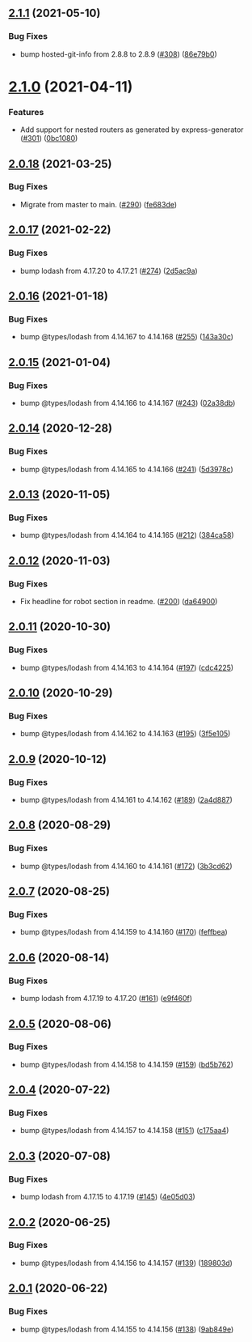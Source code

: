 ## [2.1.1](https://github.com/thenativeweb/get-routes/compare/2.1.0...2.1.1) (2021-05-10)


### Bug Fixes

* bump hosted-git-info from 2.8.8 to 2.8.9 ([#308](https://github.com/thenativeweb/get-routes/issues/308)) ([86e79b0](https://github.com/thenativeweb/get-routes/commit/86e79b0479f6620911a4d27a843eeb69a179b52f))

# [2.1.0](https://github.com/thenativeweb/get-routes/compare/2.0.18...2.1.0) (2021-04-11)


### Features

* Add support for nested routers as generated by express-generator ([#301](https://github.com/thenativeweb/get-routes/issues/301)) ([0bc1080](https://github.com/thenativeweb/get-routes/commit/0bc1080c7a383ecb3f6e48605bb8e436a3093515))

## [2.0.18](https://github.com/thenativeweb/get-routes/compare/2.0.17...2.0.18) (2021-03-25)


### Bug Fixes

* Migrate from master to main. ([#290](https://github.com/thenativeweb/get-routes/issues/290)) ([fe683de](https://github.com/thenativeweb/get-routes/commit/fe683ded2826d54664724a81622295cf72158296))

## [2.0.17](https://github.com/thenativeweb/get-routes/compare/2.0.16...2.0.17) (2021-02-22)


### Bug Fixes

* bump lodash from 4.17.20 to 4.17.21 ([#274](https://github.com/thenativeweb/get-routes/issues/274)) ([2d5ac9a](https://github.com/thenativeweb/get-routes/commit/2d5ac9aaecb669c79e25597cab51f7df8aeeead5))

## [2.0.16](https://github.com/thenativeweb/get-routes/compare/2.0.15...2.0.16) (2021-01-18)


### Bug Fixes

* bump @types/lodash from 4.14.167 to 4.14.168 ([#255](https://github.com/thenativeweb/get-routes/issues/255)) ([143a30c](https://github.com/thenativeweb/get-routes/commit/143a30ced189b9b5137e510c9fee8c4c3c313c4c))

## [2.0.15](https://github.com/thenativeweb/get-routes/compare/2.0.14...2.0.15) (2021-01-04)


### Bug Fixes

* bump @types/lodash from 4.14.166 to 4.14.167 ([#243](https://github.com/thenativeweb/get-routes/issues/243)) ([02a38db](https://github.com/thenativeweb/get-routes/commit/02a38db011573b73e266363b0926523654207367))

## [2.0.14](https://github.com/thenativeweb/get-routes/compare/2.0.13...2.0.14) (2020-12-28)


### Bug Fixes

* bump @types/lodash from 4.14.165 to 4.14.166 ([#241](https://github.com/thenativeweb/get-routes/issues/241)) ([5d3978c](https://github.com/thenativeweb/get-routes/commit/5d3978c1b16f868c9bb0b781b529b2cbcb85753d))

## [2.0.13](https://github.com/thenativeweb/get-routes/compare/2.0.12...2.0.13) (2020-11-05)


### Bug Fixes

* bump @types/lodash from 4.14.164 to 4.14.165 ([#212](https://github.com/thenativeweb/get-routes/issues/212)) ([384ca58](https://github.com/thenativeweb/get-routes/commit/384ca58eccb170db68d7bd376204e5b61b4f6102))

## [2.0.12](https://github.com/thenativeweb/get-routes/compare/2.0.11...2.0.12) (2020-11-03)


### Bug Fixes

* Fix headline for robot section in readme. ([#200](https://github.com/thenativeweb/get-routes/issues/200)) ([da64900](https://github.com/thenativeweb/get-routes/commit/da649008016a0c3cbeb6106f0886aa1e82a6c0c3))

## [2.0.11](https://github.com/thenativeweb/get-routes/compare/2.0.10...2.0.11) (2020-10-30)


### Bug Fixes

* bump @types/lodash from 4.14.163 to 4.14.164 ([#197](https://github.com/thenativeweb/get-routes/issues/197)) ([cdc4225](https://github.com/thenativeweb/get-routes/commit/cdc4225d83c722d24c8b83bbe7e5b0a8b9a59da6))

## [2.0.10](https://github.com/thenativeweb/get-routes/compare/2.0.9...2.0.10) (2020-10-29)


### Bug Fixes

* bump @types/lodash from 4.14.162 to 4.14.163 ([#195](https://github.com/thenativeweb/get-routes/issues/195)) ([3f5e105](https://github.com/thenativeweb/get-routes/commit/3f5e105105602a433e344d632ca11c0767792079))

## [2.0.9](https://github.com/thenativeweb/get-routes/compare/2.0.8...2.0.9) (2020-10-12)


### Bug Fixes

* bump @types/lodash from 4.14.161 to 4.14.162 ([#189](https://github.com/thenativeweb/get-routes/issues/189)) ([2a4d887](https://github.com/thenativeweb/get-routes/commit/2a4d88752564e6ab84334846d804b5e857895947))

## [2.0.8](https://github.com/thenativeweb/get-routes/compare/2.0.7...2.0.8) (2020-08-29)


### Bug Fixes

* bump @types/lodash from 4.14.160 to 4.14.161 ([#172](https://github.com/thenativeweb/get-routes/issues/172)) ([3b3cd62](https://github.com/thenativeweb/get-routes/commit/3b3cd6260328e5b91f21bf0d5a5ae81dc18194b8))

## [2.0.7](https://github.com/thenativeweb/get-routes/compare/2.0.6...2.0.7) (2020-08-25)


### Bug Fixes

* bump @types/lodash from 4.14.159 to 4.14.160 ([#170](https://github.com/thenativeweb/get-routes/issues/170)) ([feffbea](https://github.com/thenativeweb/get-routes/commit/feffbeacdbe1c7e9e57151915d8243fdbc7bcc2a))

## [2.0.6](https://github.com/thenativeweb/get-routes/compare/2.0.5...2.0.6) (2020-08-14)


### Bug Fixes

* bump lodash from 4.17.19 to 4.17.20 ([#161](https://github.com/thenativeweb/get-routes/issues/161)) ([e9f460f](https://github.com/thenativeweb/get-routes/commit/e9f460ffea9d8707c4d7eace10b9d22ecb7a3cee))

## [2.0.5](https://github.com/thenativeweb/get-routes/compare/2.0.4...2.0.5) (2020-08-06)


### Bug Fixes

* bump @types/lodash from 4.14.158 to 4.14.159 ([#159](https://github.com/thenativeweb/get-routes/issues/159)) ([bd5b762](https://github.com/thenativeweb/get-routes/commit/bd5b76251c4d1b89d675ac23d27c8ceb4ccb33d8))

## [2.0.4](https://github.com/thenativeweb/get-routes/compare/2.0.3...2.0.4) (2020-07-22)


### Bug Fixes

* bump @types/lodash from 4.14.157 to 4.14.158 ([#151](https://github.com/thenativeweb/get-routes/issues/151)) ([c175aa4](https://github.com/thenativeweb/get-routes/commit/c175aa45f8dd4542db9e2a6c95178e222866dd28))

## [2.0.3](https://github.com/thenativeweb/get-routes/compare/2.0.2...2.0.3) (2020-07-08)


### Bug Fixes

* bump lodash from 4.17.15 to 4.17.19 ([#145](https://github.com/thenativeweb/get-routes/issues/145)) ([4e05d03](https://github.com/thenativeweb/get-routes/commit/4e05d0386ca35c43242f500dfd72be72c645ce58))

## [2.0.2](https://github.com/thenativeweb/get-routes/compare/2.0.1...2.0.2) (2020-06-25)


### Bug Fixes

* bump @types/lodash from 4.14.156 to 4.14.157 ([#139](https://github.com/thenativeweb/get-routes/issues/139)) ([189803d](https://github.com/thenativeweb/get-routes/commit/189803dcb191a3749e3ee59144e6ca3e66c84ac5))

## [2.0.1](https://github.com/thenativeweb/get-routes/compare/2.0.0...2.0.1) (2020-06-22)


### Bug Fixes

* bump @types/lodash from 4.14.155 to 4.14.156 ([#138](https://github.com/thenativeweb/get-routes/issues/138)) ([9ab849e](https://github.com/thenativeweb/get-routes/commit/9ab849e710d496e6d299f85047ecf3a7d3ee7bba))

